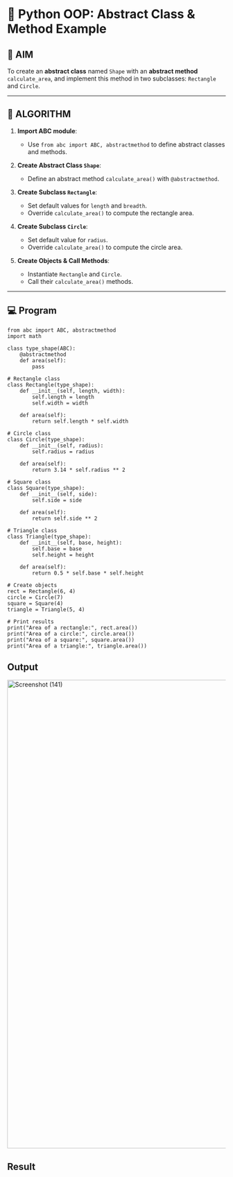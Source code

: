 # 🐍 Python OOP: Abstract Class & Method Example

## 🎯 AIM

To create an **abstract class** named `Shape` with an **abstract method** `calculate_area`, and implement this method in two subclasses: `Rectangle` and `Circle`.

---

## 🧠 ALGORITHM

1. **Import ABC module**:
   - Use `from abc import ABC, abstractmethod` to define abstract classes and methods.

2. **Create Abstract Class `Shape`**:
   - Define an abstract method `calculate_area()` with `@abstractmethod`.

3. **Create Subclass `Rectangle`**:
   - Set default values for `length` and `breadth`.
   - Override `calculate_area()` to compute the rectangle area.

4. **Create Subclass `Circle`**:
   - Set default value for `radius`.
   - Override `calculate_area()` to compute the circle area.

5. **Create Objects & Call Methods**:
   - Instantiate `Rectangle` and `Circle`.
   - Call their `calculate_area()` methods.

---

## 💻 Program
```
from abc import ABC, abstractmethod
import math

class type_shape(ABC):
    @abstractmethod
    def area(self):
        pass

# Rectangle class
class Rectangle(type_shape):
    def __init__(self, length, width):
        self.length = length
        self.width = width

    def area(self):
        return self.length * self.width

# Circle class
class Circle(type_shape):
    def __init__(self, radius):
        self.radius = radius

    def area(self):
        return 3.14 * self.radius ** 2

# Square class
class Square(type_shape):
    def __init__(self, side):
        self.side = side

    def area(self):
        return self.side ** 2

# Triangle class
class Triangle(type_shape):
    def __init__(self, base, height):
        self.base = base
        self.height = height

    def area(self):
        return 0.5 * self.base * self.height

# Create objects
rect = Rectangle(6, 4)
circle = Circle(7)
square = Square(4)
triangle = Triangle(5, 4)

# Print results
print("Area of a rectangle:", rect.area())
print("Area of a circle:", circle.area())
print("Area of a square:", square.area())
print("Area of a triangle:", triangle.area())
```

## Output
<img width="1920" height="1080" alt="Screenshot (141)" src="https://github.com/user-attachments/assets/2d6a6be4-6daf-444a-bc52-07458aeac841" />

## Result
